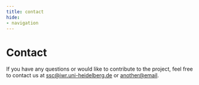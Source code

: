 ```yaml
---
title: contact
hide:
- navigation
---
```


# Contact

If you have any questions or would like to contribute to the project, feel free to contact us at [ssc@iwr.uni-heidelberg.de](mailto:ssc@iwr.uni-heidelberg.de) or [another@email]().